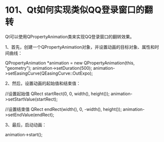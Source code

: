 # 101、Qt如何实现类似QQ登录窗口的翻转

Qt可以使用QPropertyAnimation类来实现QQ登录窗口的翻转效果。

1、首先，创建一个QPropertyAnimation对象，并设置动画的目标对象、属性和时间曲线：

QPropertyAnimation *animation = new QPropertyAnimation(this, "geometry");
animation->setDuration(500);
animation->setEasingCurve(QEasingCurve::OutExpo);

2、然后，设置动画的起始值和结束值：

//设置起始值
QRect startRect(0, 0, width(), height());
animation->setStartValue(startRect);

//设置结束值
QRect endRect(width(), 0, -width(), height());
animation->setEndValue(endRect);

3、最后，启动动画：

animation->start();
